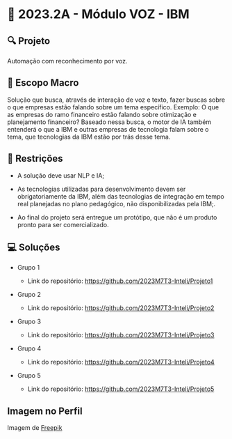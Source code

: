 # 🙋‍ 2023.2A - Módulo VOZ - IBM

## 🔍 Projeto
Automação com reconhecimento por voz.

## 🎯 Escopo Macro
Solução que busca, através de interação de voz e texto, fazer buscas sobre o que empresas estão falando sobre um tema específico. Exemplo: O que as empresas do ramo financeiro estão falando sobre otimização e planejamento financeiro? 
Baseado nessa busca, o motor de IA também entenderá o que a IBM e outras empresas de tecnologia falam sobre o tema, que tecnologias da IBM estão por trás desse tema.

## 🧩 Restrições

- A solução deve usar NLP e IA;
  
- As tecnologias utilizadas para desenvolvimento devem ser obrigatoriamente da IBM, além das tecnologias de integração em tempo real planejadas no plano pedagógico, não disponibilizadas pela IBM;.

- Ao final do projeto será entregue um protótipo, que não é um produto pronto para ser comercializado.

## 💻 Soluções

- Grupo 1
  - Link do repositório: https://github.com/2023M7T3-Inteli/Projeto1
  
- Grupo 2
  - Link do repositório: https://github.com/2023M7T3-Inteli/Projeto2
  
- Grupo 3
  - Link do repositório: https://github.com/2023M7T3-Inteli/Projeto3
  
- Grupo 4
  - Link do repositório: https://github.com/2023M7T3-Inteli/Projeto4
  
- Grupo 5
  - Link do repositório: https://github.com/2023M7T3-Inteli/Projeto5
  
## Imagem no Perfil
  
Imagem de <a href="https://br.freepik.com/vetores-gratis/aplicativo-clubhouse-para-aplicacao-de-bate-papo-com-audio-no-smartphone_12862762.htm#query=voz&position=0&from_view=search&track=sph">Freepik</a>
